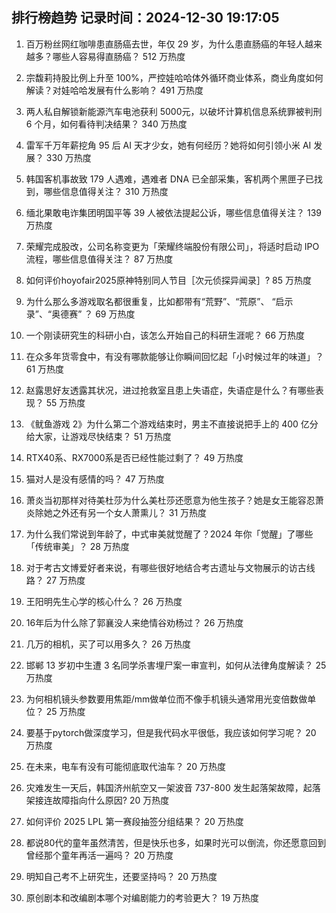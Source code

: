 
## 排行榜趋势 记录时间：2024-12-30 19:17:05
  
  1. 百万粉丝网红咖啡患直肠癌去世，年仅 29 岁，为什么患直肠癌的年轻人越来越多？哪些人容易得直肠癌？ 512 万热度
    
  2. 宗馥莉持股比例上升至 100%，严控娃哈哈体外循环商业体系，商业角度如何解读？对娃哈哈发展有什么影响？ 491 万热度
    
  3. 两人私自解锁新能源汽车电池获利 5000元，以破坏计算机信息系统罪被判刑 6 个月，如何看待判决结果？ 340 万热度
    
  4. 雷军千万年薪挖角 95 后 AI 天才少女，她有何经历？她将如何引领小米 AI 发展？ 330 万热度
    
  5. 韩国客机事故致 179 人遇难，遇难者 DNA 已全部采集，客机两个黑匣子已找到，哪些信息值得关注？ 310 万热度
    
  6. 缅北果敢电诈集团明国平等 39 人被依法提起公诉，哪些信息值得关注？ 139 万热度
    
  7. 荣耀完成股改，公司名称变更为「荣耀终端股份有限公司」，将适时启动 IPO 流程，哪些信息值得关注？ 87 万热度
    
  8. 如何评价hoyofair2025原神特别同人节目［次元侦探异闻录］? 85 万热度
    
  9. 为什么那么多游戏取名都很重复，比如都带有“荒野”、“荒原”、 “启示录”、“奥德赛” ？ 69 万热度
    
  10. 一个刚读研究生的科研小白，该怎么开始自己的科研生涯呢？ 66 万热度
    
  11. 在众多年货零食中，有没有哪款能够让你瞬间回忆起「小时候过年的味道」？ 61 万热度
    
  12. 赵露思好友透露其状况，进过抢救室且患上失语症，失语症是什么？有哪些表现？ 55 万热度
    
  13. 《鱿鱼游戏 2》为什么第二个游戏结束时，男主不直接说把手上的 400 亿分给大家，让游戏尽快结束？ 51 万热度
    
  14. RTX40系、RX7000系是否已经性能过剩了？ 49 万热度
    
  15. 猫对人是没有感情的吗？ 47 万热度
    
  16. 萧炎当初那样对待美杜莎为什么美杜莎还愿意为他生孩子？她是女王能容忍萧炎除她之外还有另一个女人萧熏儿？ 31 万热度
    
  17. 为什么我们常说到年龄了，中式审美就觉醒了？2024  年你「觉醒」了哪些「传统审美」？ 28 万热度
    
  18. 对于考古文博爱好者来说，有哪些很好地结合考古遗址与文物展示的访古线路？ 27 万热度
    
  19. 王阳明先生心学的核心什么？ 26 万热度
    
  20. 16年后为什么除了郭襄没人来绝情谷劝杨过？ 26 万热度
    
  21. 几万的相机，买了可以用多久？ 26 万热度
    
  22. 邯郸 13 岁初中生遭 3 名同学杀害埋尸案一审宣判，如何从法律角度解读？ 25 万热度
    
  23. 为何相机镜头参数要用焦距/mm做单位而不像手机镜头通常用光变倍数做单位？ 25 万热度
    
  24. 要基于pytorch做深度学习，但是我代码水平很低，我应该如何学习呢？ 20 万热度
    
  25. 在未来，电车有没有可能彻底取代油车？ 20 万热度
    
  26. 灾难发生一天后，韩国济州航空又一架波音 737-800 发生起落架故障，起落架接连故障指向什么原因? 20 万热度
    
  27. 如何评价 2025 LPL 第一赛段抽签分组结果？ 20 万热度
    
  28. 都说80代的童年虽然清苦，但是快乐也多，如果时光可以倒流，你还愿意回到曾经那个童年再活一遍吗？ 20 万热度
    
  29. 明知自己考不上研究生，还要坚持吗？ 20 万热度
    
  30. 原创剧本和改编剧本哪个对编剧能力的考验更大？ 19 万热度
    